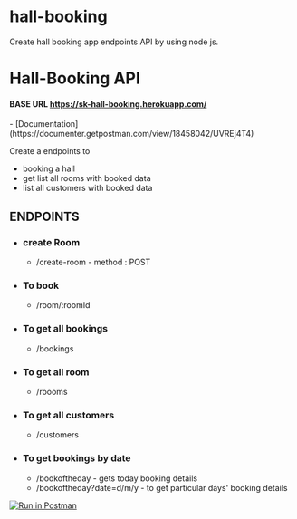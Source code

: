 # hall-booking
Create hall booking app endpoints API by using node js.

# Hall-Booking API
<h4>BASE URL <a href="https://sk-hall-booking.herokuapp.com/">https://sk-hall-booking.herokuapp.com/</a></h4>
- [Documentation](https://documenter.getpostman.com/view/18458042/UVREj4T4)

Create a endpoints to

*   booking a hall
*   get list all rooms with booked data
*   list all customers with booked data
    

## ENDPOINTS
*   ### create Room
    *   /create-room - method : POST

*   ### To book
    
    *   /room/:roomId
*   ### To get all bookings
    
    *   /bookings
*   ### To get all room
    *   /roooms
*   ### To get all customers
    
    *   /customers
*   ### To get bookings by date
    
    *   /bookoftheday - gets today booking details
    *   /bookoftheday?date=d/m/y - to get particular days' booking details





[![Run in Postman](https://run.pstmn.io/button.svg)](https://app.getpostman.com/run-collection/18458042-ec9db76a-0be3-4dd8-bde5-ee2fceec7944?action=collection%2Ffork&collection-url=entityId%3D18458042-ec9db76a-0be3-4dd8-bde5-ee2fceec7944%26entityType%3Dcollection%26workspaceId%3Df279ba6b-7cbb-4993-89ec-2b84c190a8df)
